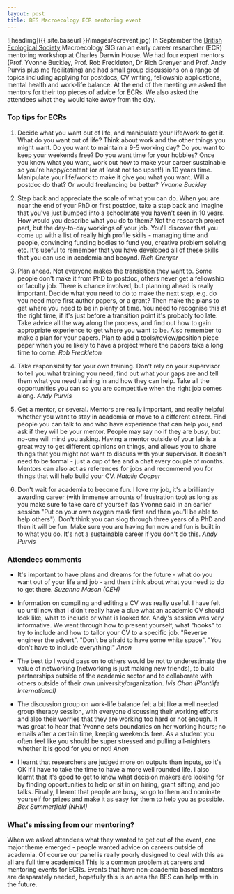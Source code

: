 ```yaml
---
layout: post
title: BES Macroecology ECR mentoring event
---
```


![headimg]({{ site.baseurl }}/images/ecrevent.jpg)
In September the [British Ecological Society](http://www.britishecologicalsociety.org/) Macroecology SIG ran an early career researcher (ECR) mentoring workshop at Charles Darwin House. 
We had four expert mentors (Prof. Yvonne Buckley, Prof. Rob Freckleton, Dr Rich Grenyer and Prof. 
Andy Purvis plus me facilitating) and had small group discussions on a range of topics including applying for postdocs, CV writing, fellowship applications, mental health and work-life balance.
At the end of the meeting we asked the mentors for their top pieces of advice for ECRs. 
We also asked the attendees what they would take away from the day.

### Top tips for ECRs
1.	Decide what you want out of life, and manipulate your life/work to get it. What do you want out of life? Think about work and the other things you might want. Do you want to maintain a 9-5 working day? Do you want to keep your weekends free? Do you want time for your hobbies? Once you know what you want, work out how to make your career sustainable so you're happy/content (or at least not too upset!) in 10 years time. Manipulate your life/work to make it give you what you want. Will a postdoc do that? Or would freelancing be better? *Yvonne Buckley*

2.	Step back and appreciate the scale of what you can do. When you are near the end of your PhD or first postdoc, take a step back and imagine that you've just bumped into a schoolmate you haven't seen in 10 years. How would you describe what you do to them? Not the research project part, but the day-to-day workings of your job. You'll discover that you come up with a list of really high profile skills - managing time and people, convincing funding bodies to fund you, creative problem solving etc. It's useful to remember that you have developed all of these skills that you can use in academia and beoynd. *Rich Grenyer*

3.	Plan ahead. Not everyone makes the transistion they want to. Some people don't make it from PhD to postdoc, others never get a fellowship or faculty job. There is chance involved, but planning ahead is really important. Decide what you need to do to make the next step, e.g. do you need more first author papers, or a grant? Then make the plans to get where you need to be in plenty of time. You need to recognise this at the right time, if it's just before a transition point it's probably too late. Take advice all the way along the process, and find out how to gain appropriate experience to get where you want to be. Also remember to make a plan for your papers. Plan to add a tools/review/position piece paper when you're likely to have a project where the papers take a long time to come. *Rob Freckleton*

4.	Take responsibility for your own training. Don't rely on your supervisor to tell you what training you need, find out what your gaps are and tell them what you need training in and how they can help. Take all the opportunities you can so you are competitive when the right job comes along. *Andy Purvis*

5.	Get a mentor, or several. Mentors are really important, and really helpful whether you want to stay in academia or move to a different career. Find people you can talk to and who have experience that can help you, and ask if they will be your mentor. People may say no if they are busy, but no-one will mind you asking. Having a mentor outside of your lab is a great way to get different opinions on things, and allows you to share things that you might not want to discuss with your supervisor. It doesn't need to be formal - just a cup of tea and a chat every couple of months. Mentors can also act as references for jobs and recommend you for things that will help build your CV. *Natalie Cooper*

6.	Don't wait for academia to become fun. I love my job, it's a brilliantly awarding career (with immense amounts of frustration too) as long as you make sure to take care of yourself (as Yvonne said in an earlier session "Put on your own oxygen mask first and then you'll be able to help others"). Don't think you can slog through three years of a PhD and then it will be fun. Make sure you are having fun now and fun is built in to what you do. It's not a sustainable career if you don't do this. *Andy Purvis*

### Attendees comments
* It's important to have plans and dreams for the future - what do you want out of your life and job - and then think about what you need to do to get there. *Suzanna Mason (CEH)*

* Information on compiling and editing a CV was really useful. I have felt up until now that I didn't really have a clue what an academic CV should look like, what to include or what is looked for. Andy's session was very informative. We went through how to present yourself, what "hooks" to try to include and how to tailor your CV to a specific job. "Reverse engineer the advert". "Don't be afraid to have some white space". "You don't have to include everything!" *Anon*

* The best tip I would pass on to others would be not to underestimate the value of networking (networking is just making new friends), to build partnerships outside of the academic sector and to collaborate with others outside of their own university/organization. *Ivis Chan (Plantlife International)*

* The discussion group on work-life balance felt a bit like a well needed group therapy session, with everyone discussing their working efforts and also their worries that they are working too hard or not enough. It was great to hear that Yvonne sets boundaries on her working hours; no emails after a certain time, keeping weekends free. As a student you often feel like you should be super stressed and pulling all-nighters whether it is good for you or not! *Anon*

* I learnt that researchers are judged more on outputs than inputs, so it's OK if I have to take the time to have a more well rounded life. I also learnt that it's good to get to know what decision makers are looking for by finding opportunities to help or sit in on hiring, grant sifting, and job talks. Finally, I learnt that people are busy, so go to them and nominate yourself for prizes and make it as easy for them to help you as possible. *Bex Summerfield (NHM)*

### What's missing from our mentoring?
When we asked attendees what they wanted to get out of the event, one major theme emerged - people wanted advice on careers outside of academia. Of course our panel is really poorly designed to deal with this as all are full time academics! This is a common problem at careers and mentoring events for ECRs. Events that have non-academia based mentors are desparately needed, hopefully this is an area the BES can help with in the future.
